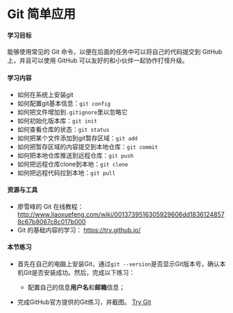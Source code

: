 # Git 简单应用

#### 学习目标

能够使用常见的 Git 命令，以便在后面的任务中可以将自己的代码提交到 GitHub 上，并且可以使用 GitHub 可以友好的和小伙伴一起协作打怪升级。

#### 学习内容

- 如何在系统上安装git
- 如何配置git基本信息：`git config`
- 如何把文件增加到`.gitignore`里以忽略它
- 如何初始化版本库：`git init`
- 如何查看仓库的状态：`git status`
- 如何把某个文件添加到git暂存区域：`git add`
- 如何把暂存区域的内容提交到本地仓库：`git commit`
- 如何把本地仓库推送到远程仓库：`git push`
- 如何把远程仓库clone到本地：`git clone`
- 如何把远程代码拉到本地：`git pull`


#### 资源与工具

- 廖雪峰的 Git 在线教程：<http://www.liaoxuefeng.com/wiki/0013739516305929606dd18361248578c67b8067c8c017b000>
- Git 的基础内容的学习： <https://try.github.io/>

#### 本节练习
* 首先在自己的电脑上安装Git，通过`git --version`是否显示Git版本号，确认本机Git是否安装成功。然后，完成以下练习：
    * 配置自己的信息**用户名**和**邮箱**信息；
    

* 完成GitHub官方提供的Git练习，并截图。
[Try Git](https://try.github.io)